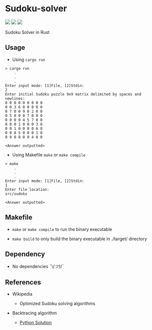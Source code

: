 # Sudoku-solver
[![](https://img.shields.io/badge/Category-Applications%20in%20Rust-E5A505?style=flat-square)]() [![](https://img.shields.io/badge/Language-Rust-E5A505?style=flat-square)]() [![](https://img.shields.io/badge/Version-0.1.1-E5A505?style=flat-square&color=green)]()

Sudoku Solver in Rust

## Usage

- Using `cargo run`

```shell
> cargo run
    .
    .
    .
Enter input mode: [1]File, [2]Stdin:
2
Enter initial Sudoku puzzle 9x9 matrix delimited by spaces and newlines:
8 0 0 0 0 0 0 0 0
0 0 3 6 0 0 0 0 0
0 7 0 0 9 0 2 0 0
0 5 0 0 0 7 0 0 0
0 0 0 0 4 5 7 0 0
0 0 0 1 0 0 0 3 0
0 0 1 0 0 0 0 6 8
0 0 8 5 0 0 0 1 0
0 9 0 0 0 0 4 0 0

<Answer outputted>
```

- Using Makefile `make` or `make compile`

```shell
> make
    .
    .
    .
Enter input mode: [1]File, [2]Stdin:
1
Enter file location:
src/sudoku

<Answer outputted>
```

## Makefile

- `make` or `make compile` to run the binary executable

- `make build` to only build the binary executable in ./target/ directory

## Dependency

- No dependencies   ¯\\_(ツ)_/¯

## References

- Wikipedia
  
  - Optimized Sudoku solving algorithms

- Backtracing algorithm

  - [Python Solution](https://youtu.be/eqUwSA0xI-s)

